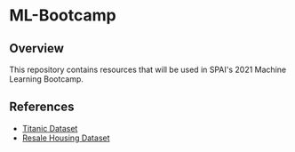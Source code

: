 # ML-Bootcamp
## Overview
This repository contains resources that will be used in SPAI's 2021 Machine Learning Bootcamp.

## References
- [Titanic Dataset](https://data.world/nrippner/titanic-disaster-dataset)
- [Resale Housing Dataset](https://data.gov.sg/dataset/resale-flat-prices)
